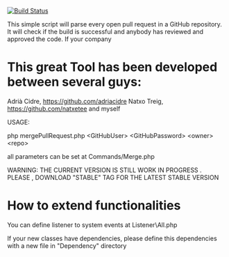 [![Build Status](https://travis-ci.org/[fpalomo]/[auto-pull-request-merger].png)](https://travis-ci.org/[fpalomo]/[auto-pull-request-merger])

This simple script will parse every open pull request in a GitHub repository. It will check if the build is successful
and anybody has reviewed and approved the code.
If your company

This great Tool has been developed between several guys:
=====
Adrià Cidre, https://github.com/adriacidre
Natxo Treig, https://github.com/natxetee
and myself

USAGE:

php mergePullRequest.php \<GitHubUser\> \<GitHubPassword\> \<owner\> \<repo\>

all parameters can be set at Commands/Merge.php

WARNING: THE CURRENT VERSION IS STILL WORK IN PROGRESS . PLEASE , DOWNLOAD "STABLE" TAG FOR THE LATEST STABLE VERSION



How to extend functionalities
=====

You can define listener to system events at Listener\All.php

If your new classes have dependencies, please define this dependencies with a new file in "Dependency" directory
